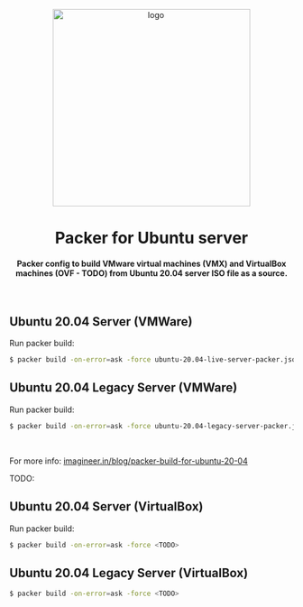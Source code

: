 <div align="center">
    <img src="https://imagineer.in/assets/img/posts/packer-ubuntu.png" alt="logo" width="350px" style="margin-top: 1em">
    <h1>Packer for Ubuntu server</h1>
    <h4>Packer config to build VMware virtual machines (VMX) and VirtualBox machines (OVF - TODO) from Ubuntu 20.04 server ISO file as a source.</h4>
</div><br>

## Ubuntu 20.04 Server (VMWare)

Run packer build:

```bash
$ packer build -on-error=ask -force ubuntu-20.04-live-server-packer.json
```


## Ubuntu 20.04 Legacy Server (VMWare)

Run packer build:
```bash
$ packer build -on-error=ask -force ubuntu-20.04-legacy-server-packer.json
```
<br>

For more info: [imagineer.in/blog/packer-build-for-ubuntu-20-04](https://imagineer.in/blog/packer-build-for-ubuntu-20-04/)



TODO:

## Ubuntu 20.04 Server (VirtualBox)

Run packer build:

```bash
$ packer build -on-error=ask -force <TODO>
```

## Ubuntu 20.04 Legacy Server (VirtualBox)


```bash
$ packer build -on-error=ask -force <TODO>
```
